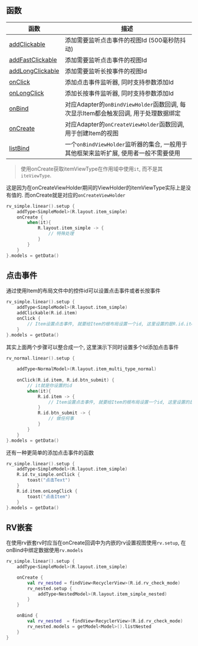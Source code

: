 ## 函数

| 函数 | 描述 |
|-|-|
| [addClickable](api/-b-r-v/com.drake.brv/-binding-adapter/index.html#-418380515%2FFunctions%2F-900954490) | 添加需要监听点击事件的视图Id (500毫秒防抖动) |
| [addFastClickable](api/-b-r-v/com.drake.brv/-binding-adapter/index.html#717762977%2FFunctions%2F-900954490) | 添加需要监听点击事件的视图Id |
| [addLongClickable](api/-b-r-v/com.drake.brv/-binding-adapter/index.html#1688979329%2FFunctions%2F-900954490) | 添加需要监听长按事件的视图Id |
| [onClick](api/-b-r-v/com.drake.brv/-binding-adapter/index.html#-273659380%2FFunctions%2F-900954490) | 添加点击事件监听器, 同时支持参数添加Id |
| [onLongClick](api/-b-r-v/com.drake.brv/-binding-adapter/index.html#1487040368%2FFunctions%2F-900954490) | 添加长按事件监听器, 同时支持参数添加Id |
| [onBind](api/-b-r-v/com.drake.brv/-binding-adapter/index.html#-2089117998%2FFunctions%2F-900954490) | 对应Adapter的`onBindViewHolder`函数回调, 每次显示Item都会触发回调, 用于处理数据绑定 |
| [onCreate](api/-b-r-v/com.drake.brv/-binding-adapter/index.html#1726394510%2FFunctions%2F-900954490) | 对应Adapter的`onCreateViewHolder`函数回调, 用于创建Item的视图 |
| [listBind](api/-b-r-v/com.drake.brv/-binding-adapter/index.html#-1936794380%2FProperties%2F-900954490) | 一个`onBindViewHolder`监听器的集合, 一般用于其他框架来监听扩展, 使用者一般不需要使用 |

> 使用onCreate获取itemViewType在作用域中使用`it`, 而不是其`iteViewType`.

这是因为在onCreateViewHolder期间的ViewHolder的itemViewType实际上是没有值的. 而onCreate就是对应的`onCreateViewHolder`

```kotlin
rv_simple.linear().setup {
    addType<SimpleModel>(R.layout.item_simple)
    onCreate {
        when(it){
            R.layout.item_simple -> {
                // 特殊处理
            }
        }
    }
}.models = getData()
```

## 点击事件

通过使用Item的布局文件中的控件id可以设置点击事件或者长按事件

```kotlin
rv_simple.linear().setup {
    addType<SimpleModel>(R.layout.item_simple)
    addClickable(R.id.item)
    onClick {
        // Item设置点击事件, 就要给Item的根布局设置一个id, 这里设置的是R.id.item
    }
}.models = getData()
```



其实上面两个步骤可以整合成一个, 这里演示下同时设置多个Id添加点击事件

```kotlin
rv_normal.linear().setup {
    
    addType<NormalModel>(R.layout.item_multi_type_normal)
    
    onClick(R.id.item, R.id.btn_submit) {
        // it就是你设置的id
        when(it){ 
            R.id.item -> {
                // Item设置点击事件, 就要给Item的根布局设置一个id, 这里设置的是R.id.item
            } 
            R.id.btn_submit -> {
                // 做任何事
            }
        }
    }
}.models = getData()
```

还有一种更简单的添加点击事件的函数

```kotlin
rv_simple.linear().setup {
    addType<SimpleModel>(R.layout.item_simple)
    R.id.tv_simple.onClick {
        toast("点击Text")
    }
    R.id.item.onLongClick {
        toast("点击Item")
    }
}.models = getData()
```

## RV嵌套

在使用rv嵌套rv时应当在onCreate回调中为内嵌的rv设置视图使用`rv.setup`, 在onBind中绑定数据使用`rv.models`

```kotlin
rv_simple.linear().setup {
    addType<SimpleModel>(R.layout.item_simple)

    onCreate {
        val rv_nested = findView<RecyclerView>(R.id.rv_check_mode)
        rv_nested.setup {
            addType<NestedModel>(R.layout.item_simple_nested)
        }
    }

    onBind {
        val rv_nested  = findView<RecyclerView>(R.id.rv_check_mode)
        rv_nested.models = getModel<Model>().listNested
    }
}
```